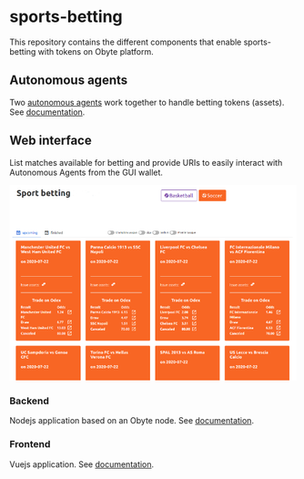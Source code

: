 # sports-betting

This repository contains the different components that enable sports-betting with tokens on Obyte platform.

## Autonomous agents

Two [autonomous agents](https://developer.obyte.org/autonomous-agents) work together to handle betting tokens (assets).
See [documentation](AAs/README.md).

## Web interface

List matches available for betting and provide URIs to easily interact with Autonomous Agents from the GUI wallet.

![frontend](frontend.png)


### Backend

Nodejs application based on an Obyte node.
See [documentation](server/README.md).

### Frontend

Vuejs application.
See [documentation](client/README.md).